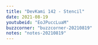 ```yaml
---
title: "DevKami 142 - Stencil"
date: 2021-08-19
youtubeid: "EoJPuccLuaM"
buzzcorner: "buzzcorner-20210819"
notes: "notes-20210819"
---
```

